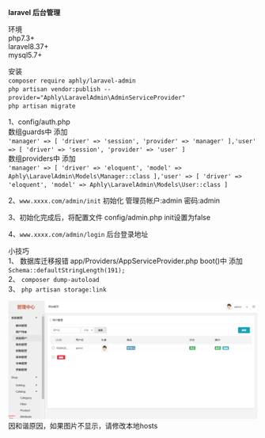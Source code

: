 **laravel 后台管理**<br>

环境<br>
php7.3+<br>
laravel8.37+<br>
mysql5.7+<br>

安装<br>
`composer require aphly/laravel-admin` <br>
`php artisan vendor:publish --provider="Aphly\LaravelAdmin\AdminServiceProvider"` <br>
`php artisan migrate` <br>

1、config/auth.php<br>
数组guards中 添加<br> 
`'manager' => [
'driver' => 'session',
'provider' => 'manager'
],'user' => [
'driver' => 'session',
'provider' => 'user'
]`
<br>数组providers中 添加<br>
`'manager' => [
'driver' => 'eloquent',
'model' => Aphly\LaravelAdmin\Models\Manager::class
],'user' => [
'driver' => 'eloquent',
'model' => Aphly\LaravelAdmin\Models\User::class
]`

2、`www.xxxx.com/admin/init` 初始化 管理员帐户:admin 密码:admin

3、初始化完成后，将配置文件 config/admin.php  init设置为false

4、`www.xxxx.com/admin/login` 后台登录地址

小技巧<br>
1、 数据库迁移报错 app/Providers/AppServiceProvider.php boot()中 添加 `Schema::defaultStringLength(191);`<br>
2、 `composer dump-autoload`<br>
3、 `php artisan storage:link`<br>

![image](https://github.com/aphly/laravel-admin/blob/main/logo.png)
因和谐原因，如果图片不显示，请修改本地hosts
